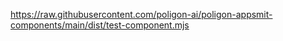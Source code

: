 https://raw.githubusercontent.com/poligon-ai/poligon-appsmit-components/main/dist/test-component.mjs
